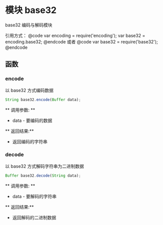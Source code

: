 # 模块 base32
base32 编码与解码模块

引用方式：
@code
var encoding = require(&#39;encoding&#39;);
var base32 = encoding.base32;
@endcode
或者
@code
var base32 = require(&#39;base32&#39;);
@endcode
## 函数
        
### encode
以 base32 方式编码数据
```JavaScript
String base32.encode(Buffer data);
```

** 调用参数: **
* data - 要编码的数据

** 返回结果:**
* 返回编码的字符串

### decode
以 base32 方式解码字符串为二进制数据
```JavaScript
Buffer base32.decode(String data);
```

** 调用参数: **
* data - 要解码的字符串

** 返回结果:**
* 返回解码的二进制数据

